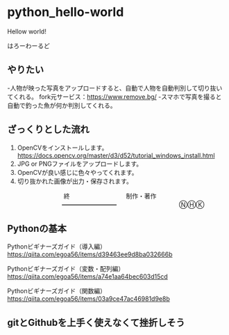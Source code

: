 # python_hello-world
Hellow world!

はろーわーるど

## やりたい
-人物が映った写真をアップロードすると、自動で人物を自動判別して切り抜いてくれる。
fork元サービス：https://www.remove.bg/
-スマホで写真を撮ると自動で釣った魚が何か判別してくれる。

## ざっくりとした流れ
1. OpenCVをインストールします。https://docs.opencv.org/master/d3/d52/tutorial_windows_install.html
1. JPG or PNGファイルをアップロードします。
1. OpenCVが良い感じに色々やってくれます。
1. 切り抜かれた画像が出力・保存されます。

　　　　　　　　　   終
　　　　　　　　　制作・著作
　　　　　　　　　━━━━━━━━━
　　　　　　　　　　ⓃⒽⓀ

## Pythonの基本
Pythonビギナーズガイド（導入編）
https://qiita.com/egoa56/items/d39463ee9d8ba032666b

Pythonビギナーズガイド（変数・配列編）
https://qiita.com/egoa56/items/a74e1aa64bec603d15cd

Pythonビギナーズガイド（関数編）
https://qiita.com/egoa56/items/03a9ce47ac46981d9e8b

## gitとGithubを上手く使えなくて挫折しそう
